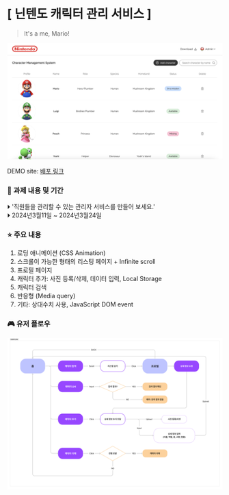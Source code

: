 # **[ 닌텐도 캐릭터 관리 서비스 ]**

> It's a me, Mario!

![Preview](./images/site-preview.png)


DEMO site: [ 배포 링크 ](https://www.google.com)


### 🍄 **과제 내용 및 기간**
⏵ '직원들을 관리할 수 있는 관리자 서비스를 만들어 보세요.'  
⏵ 2024년3월11일 ~ 2024년3월24일

### ⭐️ **주요 내용**

1. 로딩 애니메이션 (CSS Animation)
2. 스크롤이 가능한 형태의 리스팅 페이지 + Infinite scroll
3. 프로필 페이지
4. 캐릭터 추가: 사진 등록/삭제, 데이터 입력, Local Storage
5. 캐릭터 검색
6. 반응형 (Media query)
7. 기타: 상대수치 사용, JavaScript DOM event

### 🎮 **유저 플로우**
![User Flow](./images/userflow-KR.jpg)
